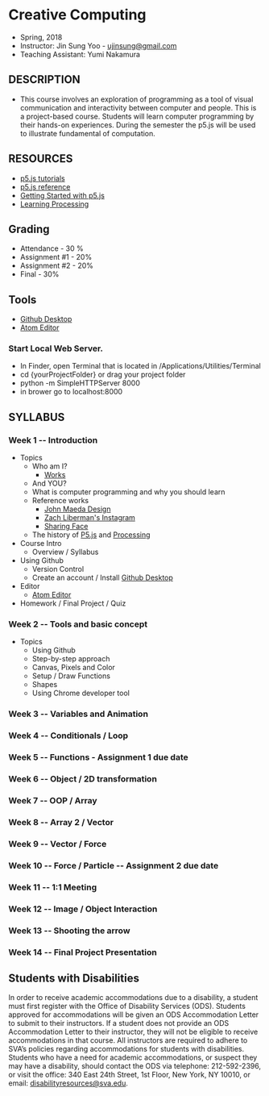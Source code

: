 # Creative Computing
- Spring, 2018
- Instructor: Jin Sung Yoo - ujinsung@gmail.com
- Teaching Assistant: Yumi Nakamura

## DESCRIPTION
- This course involves an exploration of programming as a tool of visual communication and interactivity between computer and people. This is a project-based course. Students will learn computer programming by their hands-on experiences. During the semester the p5.js will be used to illustrate fundamental of computation.

## RESOURCES
- [p5.js tutorials](https://p5js.org/learn/)
- [p5.js reference](http://p5js.org/reference)
- [Getting Started with p5.js](http://amzn.to/1PmztVt)
- [Learning Processing](http://learningprocessing.com/)

## Grading
* Attendance - 30 %
* Assignment #1 - 20%
* Assignment #2 - 20%
* Final - 30%

## Tools
* [Github Desktop](https://desktop.github.com/)
* [Atom Editor](https://atom.io/)

### Start Local Web Server.
 * In Finder, open Terminal that is located in /Applications/Utilities/Terminal
 * cd {yourProjectFolder} or drag your project folder
 * python -m SimpleHTTPServer 8000
 * in brower go to localhost:8000

## SYLLABUS

### Week 1 -- Introduction
* Topics
  * Who am I?
    * [Works](https://vimeo.com/136505838)
  * And YOU?
  * What is computer programming and why you should learn
  * Reference works
    * [John Maeda Design](https://www.google.com/search?q=john+maeda&source=lnms&tbm=isch&sa=X&ved=0ahUKEwjdlPai1b_RAhUs7oMKHXA_A7UQ_AUICSgC&biw=1167&bih=888#tbm=isch&q=john+maeda+graphic+design&imgrc=PhLxs7TrTqQ07M%3A)
    * [Zach Liberman's Instagram](https://www.instagram.com/zach.lieberman/?hl=en)
    * [Sharing Face](https://vimeo.com/96549043)
  * The history of [P5.js](https://p5js.org/) and [Processing](https://processing.org/)
* Course Intro
  * Overview / Syllabus
* Using Github
  * Version Control
  * Create an account / Install [Github Desktop](https://desktop.github.com/)
* Editor
  * [Atom Editor](https://atom.io/)
* Homework / Final Project / Quiz

### Week 2 -- Tools and basic concept
* Topics
  * Using Github
  * Step-by-step approach
  * Canvas, Pixels and Color
  * Setup / Draw Functions
  * Shapes
  * Using Chrome developer tool

### Week 3 -- Variables and Animation

### Week 4 -- Conditionals / Loop

### Week 5 -- Functions - Assignment 1 due date

### Week 6 -- Object / 2D transformation

### Week 7 -- OOP / Array

### Week 8 -- Array 2 / Vector

### Week 9 -- Vector / Force

### Week 10 -- Force / Particle -- Assignment 2 due date

### Week 11 -- 1:1 Meeting

### Week 12 -- Image / Object Interaction

### Week 13 -- Shooting the arrow

### Week 14 -- Final Project Presentation

## Students with Disabilities

In order to receive academic accommodations due to a disability, a student must first register with the Office of Disability Services (ODS). Students approved for accommodations will be given an ODS Accommodation Letter to submit to their instructors. If a student does not provide an ODS Accommodation Letter to their instructor, they will not be eligible to receive accommodations in that course. All instructors are required to adhere to SVA’s policies regarding accommodations for students with disabilities. Students who have a need for academic accommodations, or suspect they may have a disability, should contact the ODS via telephone: 212-592-2396, or visit the office: 340 East 24th Street, 1st Floor, New York, NY 10010, or email: disabilityresources@sva.edu.
